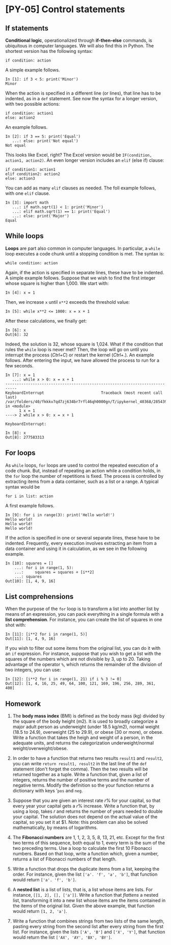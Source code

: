 # [PY-05] Control statements

## If statements

**Conditional logic**, operationalized through **if-then-else** commands, is ubiquitous in computer languages. We will also find this in Python. The shortest version has the following syntax:

```
if condition: action
```

A simple example follows.

```
In [1]: if 3 < 5: print('Minor')
Minor
```

When the action is specified in a different line (or lines), that line has to be indented, as in a `def` statement. See now the syntax for a longer version, with two possible actions:

```
if condition: action1
else: action2
```

An example follows.

```
In [2]: if 3 == 5: print('Equal')
   ...: else: print('Not equal')
Not equal
```

This looks like Excel, right? The Excel version would be `IF(condition, action1, action2)`. An even longer version includes an `elif` (else if) clause:

```
if condition1: action1
elif condition2: action2
else: action3
```

You can add as many `elif` clauses as needed. The foll example follows, with one `elif` clause.

```
In [3]: import math
   ...: if math.sqrt(1) < 1: print('Minor')
   ...: elif math.sqrt(1) == 1: print('Equal')
   ...: else: print('Major')
Equal
```

## While loops

**Loops** are part also common in computer languages. In particular, a `while` loop executes a code chunk until a stopping condition is met. The syntax is:

`while condition: action`

Again, if the action is specified in separate lines, these have to be indented. A simple example follows. Suppose that we wish to find the first integer whose square is higher than 1,000. We start with:

```
In [4]: x = 1
```

Then, we increase `x` until `x**2` exceeds the threshold value:

```
In [5]: while x**2 <= 1000: x = x + 1
```

After these calculations, we finally get:

```
In [6]: x
Out[6]: 32
```

Indeed, the solution is 32, whose square is 1,024. What if the condition that rules the `while` loop is never met? Then, the loop will go on until you interrupt the process (*Ctrl+C*) or restart the kernel (*Ctrl+.*). An example follows. After entering the input, we have  allowed the process to run for a few seconds.

```
In [7]: x = 1
   ...: while x > 0: x = x + 1
---------------------------------------------------------------------------
KeyboardInterrupt                         Traceback (most recent call last)
/var/folders/40/fkkkv7qd7zj634br7rfl46qh0000gn/T/ipykernel_40368/2854391691.py in <module>
      1 x = 1
----> 2 while x > 0: x = x + 1

KeyboardInterrupt: 
````

```
In [8]: x
Out[8]: 277583313
```

## For loops

As `while` loops, `for` loops are used to control the repeated execution of a code chunk. But, instead of repeating an action while a condition holds, in the `for` loop the number of repetitions is fixed. The process is controlled by extracting items from a data container, such as a list or a range. A typical syntax would be 

```
for i in list: action
```

A first example follows.

```
In [9]: for i in range(3): print('Hello world!')
Hello world!
Hello world!
Hello world!
```

If the action is specified in one or several separate lines, these have to be indented. Frequently, every execution involves extracting an item from a data container and using it in calculation, as we see in the following example.

```
In [10]: squares = []
    ...: for i in range(1, 5):
    ...:     squares = squares + [i**2]
    ...: squares
Out[10]: [1, 4, 9, 16]
```

## List comprehensions

When the purpose of the `for` loop is to transform a list into another list by means of an expression, you can pack everything in a single formula with a **list comprehension**. For instance, you can create the list of squares in one shot with:

```
In [11]: [i**2 for i in range(1, 5)]
Out[11]: [1, 4, 9, 16]
```
If you wish to filter out some items from the original list, you can do it with an `if` expression. For instance, suppose that you wish to get a list with the squares of the numbers which are not divisible by 3, up to 20. Taking advantage of the operator `%`, which returns the remainder of the division of two integers, you can use:

```
In [12]: [i**2 for i in range(1, 21) if i % 3 != 0]
Out[12]: [1, 4, 16, 25, 49, 64, 100, 121, 169, 196, 256, 289, 361, 400]
```
## Homework

1. The **body mass index** (BMI) is defined as the body mass (kg) divided by the square of the body height (m2). It is used to broadly categorize a major adult person as underweight (under 18.5 kg/m2), normal weight (18.5 to 24.9), overweight (25 to 29.9), or obese (30 or more), or obese. Write a function that takes the heigh and weight of a person, in the adequate units, and returns the categorization underweight/normal weight/overweight/obese.

2. In order to have a function that returns two results  `result1` and `result2`, you can write `return result1, result2` in the last line of the `def` statement (don't forget the comma). Then the two results will be returned together as a tuple. Write a function that, given a list of integers, returns the number of positive terms and the number of negative terms. Modify the definition so the your function returns a dictionary with keys '`pos` and `neg`.

3. Suppose that you are given an interest rate *r*% for your capital, so that every year your capital gets a *r*% increase. Write a function that, by using a loop, takes *r* and returns the number of years needed to double your capital. The solution does not depend on the actual value of the capital, so you set it at $1. Note: this problem can also be solved mathematically, by means of logarithms.

4. The **Fibonacci numbers** are 1, 1, 2, 3, 5, 8, 13, 21, etc. Except for the first two terms of this sequence, both equal to 1, every term is the sum of the two preceding terms. Use a loop to calculate the first 10 Fibonacci numbers. Based on that loop, write a function which, given a number, returns a list of Fibonacci numbers of that length.

5. Write a function that drops the duplicate items from a list, keeping the order. For instance, given the list `['a'. 'f', 'a', 'b']`, that function would return `['a'. 'f', 'b']`.

6. A **nested list** is a list of lists, that is, a list whose items are lists. For instance, `[[1, 2], [], ['a']]`. Write a function that *flattens* a nested list, transforming it into a new list whose items are the items contained in the items of the original list. Given the above example, that function would return `[1, 2, 'a']`.

7. Write a function that combines strings from two lists of the same length, pasting every string from the second list after every string from the first list. For instance, given the lists `['A', 'B']` and `['X', 'Y']`, that function would return the list `['AX', 'AY', 'BX', 'BY']`.
